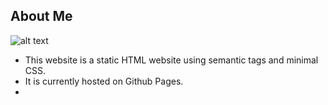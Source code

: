 ## About Me 

![alt text](http://https://github.com/thefutureseer/prework-about-me/blob/master/css/img/logo_pic_IMG.jpg)

* This website is a static HTML website using semantic tags and minimal CSS. 
* It is currently hosted on Github Pages.
* 
